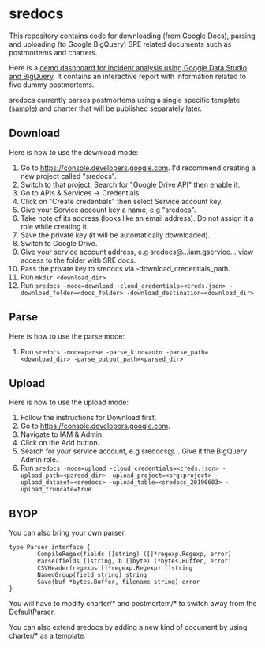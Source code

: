 # sredocs

This repository contains code for downloading (from Google Docs), parsing and uploading (to Google BigQuery) SRE related documents such as postmortems and charters.

Here is a [demo dashboard for incident analysis using Google Data Studio and BigQuery](http://datastudio.google.com/reporting/81474668-0f5e-409b-9508-51bd38a5321c). It contains an interactive report with information related to five dummy postmortems.

sredocs currently parses postmortems using a single specific template [(sample)](https://docs.google.com/document/d/15Vyd2b3RYQZ3p6UztfbHWsd0fCzzwa42jwEczwFB8es/preview) and charter that will be published separately later.

## Download

Here is how to use the download mode:

1. Go to https://console.developers.google.com. I'd recommend creating a new project called "sredocs". 
1. Switch to that project. Search for "Google Drive API" then enable it. 
1. Go to APIs & Services -> Credentials. 
1. Click on "Create credentials" then select Service account key. 
1. Give your Service account key a name, e.g "sredocs". 
1. Take note of its address (looks like an email address). Do not assign it a role while creating it. 
1. Save the private key (it will be automatically downloaded). 
1. Switch to Google Drive. 
1. Give your service account address, e.g sredocs@...iam.gservice... view access to the folder with SRE docs.
1. Pass the private key to sredocs via -download_credentials_path.
1. Run `mkdir <download_dir>`
1. Run `sredocs -mode=download -cloud_credentials=<creds.json> -download_folder=<docs_folder> -download_destination=<download_dir>`

## Parse

Here is how to use the parse mode:

1. Run `sredocs -mode=parse -parse_kind=auto -parse_path=<download_dir> -parse_output_path=<parsed_dir>`

## Upload

Here is how to use the upload mode:

1. Follow the instructions for Download first. 
1. Go to https://console.developers.google.com. 
1. Navigate to IAM & Admin. 
1. Click on the Add button. 
1. Search for your service account, e.g sredocs@... Give it the BigQuery Admin role.
1. Run `sredocs -mode=upload -cloud_credentials=<creds.json> -upload_path=<parsed_dir> -upload_project=<org:project> -upload_dataset=<sredocs> -upload_table=<sredocs_20190603> -upload_truncate=true`

## BYOP

You can also bring your own parser.

~~~~
type Parser interface {
        CompileRegex(fields []string) ([]*regexp.Regexp, error)
        Parse(fields []string, b []byte) (*bytes.Buffer, error)
        CSVHeader(regexps []*regexp.Regexp) []string
        NamedGroup(field string) string
        Save(buf *bytes.Buffer, filename string) error
}
~~~~

You will have to modify charter/* and postmortem/* to switch away from the DefaultParser.

You can also extend sredocs by adding a new kind of document by using charter/* as a template.
